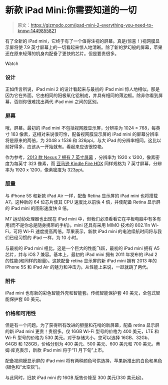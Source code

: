 # 新款 iPad Mini:你需要知道的一切

> 原文：<https://gizmodo.com/ipad-mini-2-everything-you-need-to-know-1449855821>

有了全新的 iPad mini，它终于有了一个值得注视的屏幕。真是(惊喜！)视网膜显示屏将使 7.9 英寸屏幕上的一切看起来惊人地清晰。除了新的梦幻般的屏幕，苹果还在原来轻薄的机身内配备了更快的芯片。但是要贵很多。

Watch

### 设计

正如传言所说，iPad mini 2 的设计看起来与最初的 iPad mini 惊人地相似。那是因为它在外面。它由相同的阳极氧化铝制成，并具有相同的薄边框。除非你看到屏幕，否则你很难找出两代 iPad mini 之间的区别。

### 屏幕

哦，屏幕。最初的 iPad mini 不包括视网膜显示屏，分辨率为 1024 × 768，每英寸 163 像素，这相对来说很可怜，配备视网膜显示屏的 iPad mini 的屏幕分辨率将是原来的两倍，为 2048 x 1536 和 326ppi，与大 iPad 的分辨率相同。这比以前好得多，应该从一开始就有。看起来应该很惊艳。

作为参考，[2013 款 Nexus 7 拥有 7 英寸屏幕](http://bit.ly/12Y4uX6) ，分辨率为 1920 x 1200，像素密度为每英寸 323 像素，而 [亚马逊 Kindle Fire HDX](http://bit.ly/19y1RPk) 同样规格为 7 英寸屏幕，分辨率为 1920 x 1200，像素密度为 323ppi。

### 胆量

与 iPhone 5S 和新款 iPad Air 一样，配备 Retina 显示屏的 iPad mini 也将搭载 A7。这种新的 64 位芯片使其 CPU 速度比以前快 4 倍，并使配备 Retina 显示屏的 iPad mini 的图形速度快 8 倍。

M7 运动协处理器也出现在 iPad mini 中，但我们必须看看它在平板电脑中有多有用(而不是你总是随身携带的手机)。mini 还具有采用 MIMO 技术的 802.11n Wi-Fi，可将 Wi-Fi 速度提高两倍。苹果表示，新款 iPad mini 的电池续航时间将与我们已经习惯的 iPad 一样，为 10 小时。

与最初的 iPad mini 相比，这是一个巨大的性能飞跃，最初的 iPad mini 拥有 A5 芯片，并与 iOS 7 兼容。基本上，最初的 iPad mini 拥有 2011 年发布的 iPad 2 的性能(和同样的胆量)。这款配备 retina 显示屏的新 iPad mini 拥有 2013 年的 iPhone 5S 和 iPad Air 的魅力和冲击力。从性能上来说，一跃就跳了两代。

### 附件

iPad mini 也有新的彩色智能外壳和智能套。传统智能保护套 40 美元，全包式智能保护套 80 美元。

### 价格和可用性

但是有一个问题。为了获得所有改进的胆量和花哨的新屏幕，配备 retina 显示屏的新 iPad mini 更贵！贵很多。仅 16GB Wi-Fi 型号的价格为 400 美元，LTE 和 Wi-Fi 型号的价格为 530 美元。对于存储大小，您可以选择 16GB、32Gb、64GB 和 128GB，价格分别为 400 美元、500 美元、600 美元和 700 美元。蒂姆·库克表示，新款 iPad mini 将于“11 月下旬”上市。

配备视网膜显示屏的 iPad mini 将有两种颜色可供选择，苹果新推出的白色和黑色(银色和“太空灰”)。

与此同时，旧款 iPad mini 的 16GB 版售价降至 300 美元(330 美元起)。